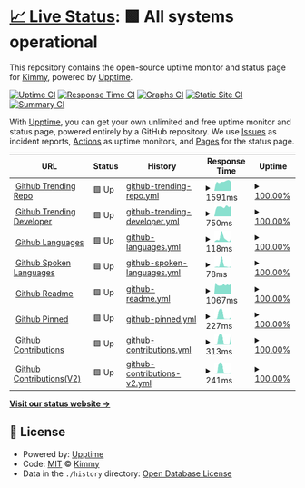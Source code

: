 # [📈 Live Status](https://uptime.kimmy.me): <!--live status--> **🟩 All systems operational**

This repository contains the open-source uptime monitor and status page for [Kimmy](https://uptime.kimmy.me), powered by [Upptime](https://github.com/upptime/upptime).

[![Uptime CI](https://github.com/see/uptime/workflows/Uptime%20CI/badge.svg)](https://github.com/see/uptime/actions?query=workflow%3A%22Uptime+CI%22)
[![Response Time CI](https://github.com/see/uptime/workflows/Response%20Time%20CI/badge.svg)](https://github.com/see/uptime/actions?query=workflow%3A%22Response+Time+CI%22)
[![Graphs CI](https://github.com/see/uptime/workflows/Graphs%20CI/badge.svg)](https://github.com/see/uptime/actions?query=workflow%3A%22Graphs+CI%22)
[![Static Site CI](https://github.com/see/uptime/workflows/Static%20Site%20CI/badge.svg)](https://github.com/see/uptime/actions?query=workflow%3A%22Static+Site+CI%22)
[![Summary CI](https://github.com/see/uptime/workflows/Summary%20CI/badge.svg)](https://github.com/see/uptime/actions?query=workflow%3A%22Summary+CI%22)

With [Upptime](https://upptime.js.org), you can get your own unlimited and free uptime monitor and status page, powered entirely by a GitHub repository. We use [Issues](https://github.com/see/uptime/issues) as incident reports, [Actions](https://github.com/see/uptime/actions) as uptime monitors, and [Pages](https://uptime.kimmy.me) for the status page.

<!--start: status pages-->
<!-- This summary is generated by Upptime (https://github.com/upptime/upptime) -->
<!-- Do not edit this manually, your changes will be overwritten -->
<!-- prettier-ignore -->
| URL | Status | History | Response Time | Uptime |
| --- | ------ | ------- | ------------- | ------ |
| <img alt="" src="https://icons.duckduckgo.com/ip3/api.gitterapp.com.ico" height="13"> [Github Trending Repo](https://api.gitterapp.com/repositories) | 🟩 Up | [github-trending-repo.yml](https://github.com/kimmy-wang/uptime/commits/HEAD/history/github-trending-repo.yml) | <details><summary><img alt="Response time graph" src="./graphs/github-trending-repo/response-time-week.png" height="20"> 1591ms</summary><br><a href="https://uptime.kimmy.me/history/github-trending-repo"><img alt="Response time 1665" src="https://img.shields.io/endpoint?url=https%3A%2F%2Fraw.githubusercontent.com%2Fkimmy-wang%2Fuptime%2FHEAD%2Fapi%2Fgithub-trending-repo%2Fresponse-time.json"></a><br><a href="https://uptime.kimmy.me/history/github-trending-repo"><img alt="24-hour response time 1647" src="https://img.shields.io/endpoint?url=https%3A%2F%2Fraw.githubusercontent.com%2Fkimmy-wang%2Fuptime%2FHEAD%2Fapi%2Fgithub-trending-repo%2Fresponse-time-day.json"></a><br><a href="https://uptime.kimmy.me/history/github-trending-repo"><img alt="7-day response time 1591" src="https://img.shields.io/endpoint?url=https%3A%2F%2Fraw.githubusercontent.com%2Fkimmy-wang%2Fuptime%2FHEAD%2Fapi%2Fgithub-trending-repo%2Fresponse-time-week.json"></a><br><a href="https://uptime.kimmy.me/history/github-trending-repo"><img alt="30-day response time 1520" src="https://img.shields.io/endpoint?url=https%3A%2F%2Fraw.githubusercontent.com%2Fkimmy-wang%2Fuptime%2FHEAD%2Fapi%2Fgithub-trending-repo%2Fresponse-time-month.json"></a><br><a href="https://uptime.kimmy.me/history/github-trending-repo"><img alt="1-year response time 1583" src="https://img.shields.io/endpoint?url=https%3A%2F%2Fraw.githubusercontent.com%2Fkimmy-wang%2Fuptime%2FHEAD%2Fapi%2Fgithub-trending-repo%2Fresponse-time-year.json"></a></details> | <details><summary><a href="https://uptime.kimmy.me/history/github-trending-repo">100.00%</a></summary><a href="https://uptime.kimmy.me/history/github-trending-repo"><img alt="All-time uptime 99.98%" src="https://img.shields.io/endpoint?url=https%3A%2F%2Fraw.githubusercontent.com%2Fkimmy-wang%2Fuptime%2FHEAD%2Fapi%2Fgithub-trending-repo%2Fuptime.json"></a><br><a href="https://uptime.kimmy.me/history/github-trending-repo"><img alt="24-hour uptime 100.00%" src="https://img.shields.io/endpoint?url=https%3A%2F%2Fraw.githubusercontent.com%2Fkimmy-wang%2Fuptime%2FHEAD%2Fapi%2Fgithub-trending-repo%2Fuptime-day.json"></a><br><a href="https://uptime.kimmy.me/history/github-trending-repo"><img alt="7-day uptime 100.00%" src="https://img.shields.io/endpoint?url=https%3A%2F%2Fraw.githubusercontent.com%2Fkimmy-wang%2Fuptime%2FHEAD%2Fapi%2Fgithub-trending-repo%2Fuptime-week.json"></a><br><a href="https://uptime.kimmy.me/history/github-trending-repo"><img alt="30-day uptime 100.00%" src="https://img.shields.io/endpoint?url=https%3A%2F%2Fraw.githubusercontent.com%2Fkimmy-wang%2Fuptime%2FHEAD%2Fapi%2Fgithub-trending-repo%2Fuptime-month.json"></a><br><a href="https://uptime.kimmy.me/history/github-trending-repo"><img alt="1-year uptime 100.00%" src="https://img.shields.io/endpoint?url=https%3A%2F%2Fraw.githubusercontent.com%2Fkimmy-wang%2Fuptime%2FHEAD%2Fapi%2Fgithub-trending-repo%2Fuptime-year.json"></a></details>
| <img alt="" src="https://icons.duckduckgo.com/ip3/api.gitterapp.com.ico" height="13"> [Github Trending Developer](https://api.gitterapp.com/developers) | 🟩 Up | [github-trending-developer.yml](https://github.com/kimmy-wang/uptime/commits/HEAD/history/github-trending-developer.yml) | <details><summary><img alt="Response time graph" src="./graphs/github-trending-developer/response-time-week.png" height="20"> 750ms</summary><br><a href="https://uptime.kimmy.me/history/github-trending-developer"><img alt="Response time 820" src="https://img.shields.io/endpoint?url=https%3A%2F%2Fraw.githubusercontent.com%2Fkimmy-wang%2Fuptime%2FHEAD%2Fapi%2Fgithub-trending-developer%2Fresponse-time.json"></a><br><a href="https://uptime.kimmy.me/history/github-trending-developer"><img alt="24-hour response time 682" src="https://img.shields.io/endpoint?url=https%3A%2F%2Fraw.githubusercontent.com%2Fkimmy-wang%2Fuptime%2FHEAD%2Fapi%2Fgithub-trending-developer%2Fresponse-time-day.json"></a><br><a href="https://uptime.kimmy.me/history/github-trending-developer"><img alt="7-day response time 750" src="https://img.shields.io/endpoint?url=https%3A%2F%2Fraw.githubusercontent.com%2Fkimmy-wang%2Fuptime%2FHEAD%2Fapi%2Fgithub-trending-developer%2Fresponse-time-week.json"></a><br><a href="https://uptime.kimmy.me/history/github-trending-developer"><img alt="30-day response time 676" src="https://img.shields.io/endpoint?url=https%3A%2F%2Fraw.githubusercontent.com%2Fkimmy-wang%2Fuptime%2FHEAD%2Fapi%2Fgithub-trending-developer%2Fresponse-time-month.json"></a><br><a href="https://uptime.kimmy.me/history/github-trending-developer"><img alt="1-year response time 803" src="https://img.shields.io/endpoint?url=https%3A%2F%2Fraw.githubusercontent.com%2Fkimmy-wang%2Fuptime%2FHEAD%2Fapi%2Fgithub-trending-developer%2Fresponse-time-year.json"></a></details> | <details><summary><a href="https://uptime.kimmy.me/history/github-trending-developer">100.00%</a></summary><a href="https://uptime.kimmy.me/history/github-trending-developer"><img alt="All-time uptime 99.99%" src="https://img.shields.io/endpoint?url=https%3A%2F%2Fraw.githubusercontent.com%2Fkimmy-wang%2Fuptime%2FHEAD%2Fapi%2Fgithub-trending-developer%2Fuptime.json"></a><br><a href="https://uptime.kimmy.me/history/github-trending-developer"><img alt="24-hour uptime 100.00%" src="https://img.shields.io/endpoint?url=https%3A%2F%2Fraw.githubusercontent.com%2Fkimmy-wang%2Fuptime%2FHEAD%2Fapi%2Fgithub-trending-developer%2Fuptime-day.json"></a><br><a href="https://uptime.kimmy.me/history/github-trending-developer"><img alt="7-day uptime 100.00%" src="https://img.shields.io/endpoint?url=https%3A%2F%2Fraw.githubusercontent.com%2Fkimmy-wang%2Fuptime%2FHEAD%2Fapi%2Fgithub-trending-developer%2Fuptime-week.json"></a><br><a href="https://uptime.kimmy.me/history/github-trending-developer"><img alt="30-day uptime 100.00%" src="https://img.shields.io/endpoint?url=https%3A%2F%2Fraw.githubusercontent.com%2Fkimmy-wang%2Fuptime%2FHEAD%2Fapi%2Fgithub-trending-developer%2Fuptime-month.json"></a><br><a href="https://uptime.kimmy.me/history/github-trending-developer"><img alt="1-year uptime 100.00%" src="https://img.shields.io/endpoint?url=https%3A%2F%2Fraw.githubusercontent.com%2Fkimmy-wang%2Fuptime%2FHEAD%2Fapi%2Fgithub-trending-developer%2Fuptime-year.json"></a></details>
| <img alt="" src="https://icons.duckduckgo.com/ip3/api.gitterapp.com.ico" height="13"> [Github Languages](https://api.gitterapp.com/languages) | 🟩 Up | [github-languages.yml](https://github.com/kimmy-wang/uptime/commits/HEAD/history/github-languages.yml) | <details><summary><img alt="Response time graph" src="./graphs/github-languages/response-time-week.png" height="20"> 118ms</summary><br><a href="https://uptime.kimmy.me/history/github-languages"><img alt="Response time 156" src="https://img.shields.io/endpoint?url=https%3A%2F%2Fraw.githubusercontent.com%2Fkimmy-wang%2Fuptime%2FHEAD%2Fapi%2Fgithub-languages%2Fresponse-time.json"></a><br><a href="https://uptime.kimmy.me/history/github-languages"><img alt="24-hour response time 72" src="https://img.shields.io/endpoint?url=https%3A%2F%2Fraw.githubusercontent.com%2Fkimmy-wang%2Fuptime%2FHEAD%2Fapi%2Fgithub-languages%2Fresponse-time-day.json"></a><br><a href="https://uptime.kimmy.me/history/github-languages"><img alt="7-day response time 118" src="https://img.shields.io/endpoint?url=https%3A%2F%2Fraw.githubusercontent.com%2Fkimmy-wang%2Fuptime%2FHEAD%2Fapi%2Fgithub-languages%2Fresponse-time-week.json"></a><br><a href="https://uptime.kimmy.me/history/github-languages"><img alt="30-day response time 102" src="https://img.shields.io/endpoint?url=https%3A%2F%2Fraw.githubusercontent.com%2Fkimmy-wang%2Fuptime%2FHEAD%2Fapi%2Fgithub-languages%2Fresponse-time-month.json"></a><br><a href="https://uptime.kimmy.me/history/github-languages"><img alt="1-year response time 152" src="https://img.shields.io/endpoint?url=https%3A%2F%2Fraw.githubusercontent.com%2Fkimmy-wang%2Fuptime%2FHEAD%2Fapi%2Fgithub-languages%2Fresponse-time-year.json"></a></details> | <details><summary><a href="https://uptime.kimmy.me/history/github-languages">100.00%</a></summary><a href="https://uptime.kimmy.me/history/github-languages"><img alt="All-time uptime 99.99%" src="https://img.shields.io/endpoint?url=https%3A%2F%2Fraw.githubusercontent.com%2Fkimmy-wang%2Fuptime%2FHEAD%2Fapi%2Fgithub-languages%2Fuptime.json"></a><br><a href="https://uptime.kimmy.me/history/github-languages"><img alt="24-hour uptime 100.00%" src="https://img.shields.io/endpoint?url=https%3A%2F%2Fraw.githubusercontent.com%2Fkimmy-wang%2Fuptime%2FHEAD%2Fapi%2Fgithub-languages%2Fuptime-day.json"></a><br><a href="https://uptime.kimmy.me/history/github-languages"><img alt="7-day uptime 100.00%" src="https://img.shields.io/endpoint?url=https%3A%2F%2Fraw.githubusercontent.com%2Fkimmy-wang%2Fuptime%2FHEAD%2Fapi%2Fgithub-languages%2Fuptime-week.json"></a><br><a href="https://uptime.kimmy.me/history/github-languages"><img alt="30-day uptime 100.00%" src="https://img.shields.io/endpoint?url=https%3A%2F%2Fraw.githubusercontent.com%2Fkimmy-wang%2Fuptime%2FHEAD%2Fapi%2Fgithub-languages%2Fuptime-month.json"></a><br><a href="https://uptime.kimmy.me/history/github-languages"><img alt="1-year uptime 99.99%" src="https://img.shields.io/endpoint?url=https%3A%2F%2Fraw.githubusercontent.com%2Fkimmy-wang%2Fuptime%2FHEAD%2Fapi%2Fgithub-languages%2Fuptime-year.json"></a></details>
| <img alt="" src="https://icons.duckduckgo.com/ip3/api.gitterapp.com.ico" height="13"> [Github Spoken Languages](https://api.gitterapp.com/spoken_languages) | 🟩 Up | [github-spoken-languages.yml](https://github.com/kimmy-wang/uptime/commits/HEAD/history/github-spoken-languages.yml) | <details><summary><img alt="Response time graph" src="./graphs/github-spoken-languages/response-time-week.png" height="20"> 78ms</summary><br><a href="https://uptime.kimmy.me/history/github-spoken-languages"><img alt="Response time 108" src="https://img.shields.io/endpoint?url=https%3A%2F%2Fraw.githubusercontent.com%2Fkimmy-wang%2Fuptime%2FHEAD%2Fapi%2Fgithub-spoken-languages%2Fresponse-time.json"></a><br><a href="https://uptime.kimmy.me/history/github-spoken-languages"><img alt="24-hour response time 26" src="https://img.shields.io/endpoint?url=https%3A%2F%2Fraw.githubusercontent.com%2Fkimmy-wang%2Fuptime%2FHEAD%2Fapi%2Fgithub-spoken-languages%2Fresponse-time-day.json"></a><br><a href="https://uptime.kimmy.me/history/github-spoken-languages"><img alt="7-day response time 78" src="https://img.shields.io/endpoint?url=https%3A%2F%2Fraw.githubusercontent.com%2Fkimmy-wang%2Fuptime%2FHEAD%2Fapi%2Fgithub-spoken-languages%2Fresponse-time-week.json"></a><br><a href="https://uptime.kimmy.me/history/github-spoken-languages"><img alt="30-day response time 54" src="https://img.shields.io/endpoint?url=https%3A%2F%2Fraw.githubusercontent.com%2Fkimmy-wang%2Fuptime%2FHEAD%2Fapi%2Fgithub-spoken-languages%2Fresponse-time-month.json"></a><br><a href="https://uptime.kimmy.me/history/github-spoken-languages"><img alt="1-year response time 108" src="https://img.shields.io/endpoint?url=https%3A%2F%2Fraw.githubusercontent.com%2Fkimmy-wang%2Fuptime%2FHEAD%2Fapi%2Fgithub-spoken-languages%2Fresponse-time-year.json"></a></details> | <details><summary><a href="https://uptime.kimmy.me/history/github-spoken-languages">100.00%</a></summary><a href="https://uptime.kimmy.me/history/github-spoken-languages"><img alt="All-time uptime 100.00%" src="https://img.shields.io/endpoint?url=https%3A%2F%2Fraw.githubusercontent.com%2Fkimmy-wang%2Fuptime%2FHEAD%2Fapi%2Fgithub-spoken-languages%2Fuptime.json"></a><br><a href="https://uptime.kimmy.me/history/github-spoken-languages"><img alt="24-hour uptime 100.00%" src="https://img.shields.io/endpoint?url=https%3A%2F%2Fraw.githubusercontent.com%2Fkimmy-wang%2Fuptime%2FHEAD%2Fapi%2Fgithub-spoken-languages%2Fuptime-day.json"></a><br><a href="https://uptime.kimmy.me/history/github-spoken-languages"><img alt="7-day uptime 100.00%" src="https://img.shields.io/endpoint?url=https%3A%2F%2Fraw.githubusercontent.com%2Fkimmy-wang%2Fuptime%2FHEAD%2Fapi%2Fgithub-spoken-languages%2Fuptime-week.json"></a><br><a href="https://uptime.kimmy.me/history/github-spoken-languages"><img alt="30-day uptime 100.00%" src="https://img.shields.io/endpoint?url=https%3A%2F%2Fraw.githubusercontent.com%2Fkimmy-wang%2Fuptime%2FHEAD%2Fapi%2Fgithub-spoken-languages%2Fuptime-month.json"></a><br><a href="https://uptime.kimmy.me/history/github-spoken-languages"><img alt="1-year uptime 100.00%" src="https://img.shields.io/endpoint?url=https%3A%2F%2Fraw.githubusercontent.com%2Fkimmy-wang%2Fuptime%2FHEAD%2Fapi%2Fgithub-spoken-languages%2Fuptime-year.json"></a></details>
| <img alt="" src="https://icons.duckduckgo.com/ip3/github.gitterapp.com.ico" height="13"> [Github Readme](https://github.gitterapp.com/api/readme?owner=kw214&repo=kw214) | 🟩 Up | [github-readme.yml](https://github.com/kimmy-wang/uptime/commits/HEAD/history/github-readme.yml) | <details><summary><img alt="Response time graph" src="./graphs/github-readme/response-time-week.png" height="20"> 1067ms</summary><br><a href="https://uptime.kimmy.me/history/github-readme"><img alt="Response time 1018" src="https://img.shields.io/endpoint?url=https%3A%2F%2Fraw.githubusercontent.com%2Fkimmy-wang%2Fuptime%2FHEAD%2Fapi%2Fgithub-readme%2Fresponse-time.json"></a><br><a href="https://uptime.kimmy.me/history/github-readme"><img alt="24-hour response time 1236" src="https://img.shields.io/endpoint?url=https%3A%2F%2Fraw.githubusercontent.com%2Fkimmy-wang%2Fuptime%2FHEAD%2Fapi%2Fgithub-readme%2Fresponse-time-day.json"></a><br><a href="https://uptime.kimmy.me/history/github-readme"><img alt="7-day response time 1067" src="https://img.shields.io/endpoint?url=https%3A%2F%2Fraw.githubusercontent.com%2Fkimmy-wang%2Fuptime%2FHEAD%2Fapi%2Fgithub-readme%2Fresponse-time-week.json"></a><br><a href="https://uptime.kimmy.me/history/github-readme"><img alt="30-day response time 950" src="https://img.shields.io/endpoint?url=https%3A%2F%2Fraw.githubusercontent.com%2Fkimmy-wang%2Fuptime%2FHEAD%2Fapi%2Fgithub-readme%2Fresponse-time-month.json"></a><br><a href="https://uptime.kimmy.me/history/github-readme"><img alt="1-year response time 1020" src="https://img.shields.io/endpoint?url=https%3A%2F%2Fraw.githubusercontent.com%2Fkimmy-wang%2Fuptime%2FHEAD%2Fapi%2Fgithub-readme%2Fresponse-time-year.json"></a></details> | <details><summary><a href="https://uptime.kimmy.me/history/github-readme">100.00%</a></summary><a href="https://uptime.kimmy.me/history/github-readme"><img alt="All-time uptime 99.93%" src="https://img.shields.io/endpoint?url=https%3A%2F%2Fraw.githubusercontent.com%2Fkimmy-wang%2Fuptime%2FHEAD%2Fapi%2Fgithub-readme%2Fuptime.json"></a><br><a href="https://uptime.kimmy.me/history/github-readme"><img alt="24-hour uptime 100.00%" src="https://img.shields.io/endpoint?url=https%3A%2F%2Fraw.githubusercontent.com%2Fkimmy-wang%2Fuptime%2FHEAD%2Fapi%2Fgithub-readme%2Fuptime-day.json"></a><br><a href="https://uptime.kimmy.me/history/github-readme"><img alt="7-day uptime 100.00%" src="https://img.shields.io/endpoint?url=https%3A%2F%2Fraw.githubusercontent.com%2Fkimmy-wang%2Fuptime%2FHEAD%2Fapi%2Fgithub-readme%2Fuptime-week.json"></a><br><a href="https://uptime.kimmy.me/history/github-readme"><img alt="30-day uptime 100.00%" src="https://img.shields.io/endpoint?url=https%3A%2F%2Fraw.githubusercontent.com%2Fkimmy-wang%2Fuptime%2FHEAD%2Fapi%2Fgithub-readme%2Fuptime-month.json"></a><br><a href="https://uptime.kimmy.me/history/github-readme"><img alt="1-year uptime 99.94%" src="https://img.shields.io/endpoint?url=https%3A%2F%2Fraw.githubusercontent.com%2Fkimmy-wang%2Fuptime%2FHEAD%2Fapi%2Fgithub-readme%2Fuptime-year.json"></a></details>
| <img alt="" src="https://icons.duckduckgo.com/ip3/github.gitterapp.com.ico" height="13"> [Github Pinned](https://github.gitterapp.com/api/pinned?username=kw214) | 🟩 Up | [github-pinned.yml](https://github.com/kimmy-wang/uptime/commits/HEAD/history/github-pinned.yml) | <details><summary><img alt="Response time graph" src="./graphs/github-pinned/response-time-week.png" height="20"> 227ms</summary><br><a href="https://uptime.kimmy.me/history/github-pinned"><img alt="Response time 284" src="https://img.shields.io/endpoint?url=https%3A%2F%2Fraw.githubusercontent.com%2Fkimmy-wang%2Fuptime%2FHEAD%2Fapi%2Fgithub-pinned%2Fresponse-time.json"></a><br><a href="https://uptime.kimmy.me/history/github-pinned"><img alt="24-hour response time 5" src="https://img.shields.io/endpoint?url=https%3A%2F%2Fraw.githubusercontent.com%2Fkimmy-wang%2Fuptime%2FHEAD%2Fapi%2Fgithub-pinned%2Fresponse-time-day.json"></a><br><a href="https://uptime.kimmy.me/history/github-pinned"><img alt="7-day response time 227" src="https://img.shields.io/endpoint?url=https%3A%2F%2Fraw.githubusercontent.com%2Fkimmy-wang%2Fuptime%2FHEAD%2Fapi%2Fgithub-pinned%2Fresponse-time-week.json"></a><br><a href="https://uptime.kimmy.me/history/github-pinned"><img alt="30-day response time 197" src="https://img.shields.io/endpoint?url=https%3A%2F%2Fraw.githubusercontent.com%2Fkimmy-wang%2Fuptime%2FHEAD%2Fapi%2Fgithub-pinned%2Fresponse-time-month.json"></a><br><a href="https://uptime.kimmy.me/history/github-pinned"><img alt="1-year response time 336" src="https://img.shields.io/endpoint?url=https%3A%2F%2Fraw.githubusercontent.com%2Fkimmy-wang%2Fuptime%2FHEAD%2Fapi%2Fgithub-pinned%2Fresponse-time-year.json"></a></details> | <details><summary><a href="https://uptime.kimmy.me/history/github-pinned">100.00%</a></summary><a href="https://uptime.kimmy.me/history/github-pinned"><img alt="All-time uptime 92.30%" src="https://img.shields.io/endpoint?url=https%3A%2F%2Fraw.githubusercontent.com%2Fkimmy-wang%2Fuptime%2FHEAD%2Fapi%2Fgithub-pinned%2Fuptime.json"></a><br><a href="https://uptime.kimmy.me/history/github-pinned"><img alt="24-hour uptime 100.00%" src="https://img.shields.io/endpoint?url=https%3A%2F%2Fraw.githubusercontent.com%2Fkimmy-wang%2Fuptime%2FHEAD%2Fapi%2Fgithub-pinned%2Fuptime-day.json"></a><br><a href="https://uptime.kimmy.me/history/github-pinned"><img alt="7-day uptime 100.00%" src="https://img.shields.io/endpoint?url=https%3A%2F%2Fraw.githubusercontent.com%2Fkimmy-wang%2Fuptime%2FHEAD%2Fapi%2Fgithub-pinned%2Fuptime-week.json"></a><br><a href="https://uptime.kimmy.me/history/github-pinned"><img alt="30-day uptime 100.00%" src="https://img.shields.io/endpoint?url=https%3A%2F%2Fraw.githubusercontent.com%2Fkimmy-wang%2Fuptime%2FHEAD%2Fapi%2Fgithub-pinned%2Fuptime-month.json"></a><br><a href="https://uptime.kimmy.me/history/github-pinned"><img alt="1-year uptime 99.98%" src="https://img.shields.io/endpoint?url=https%3A%2F%2Fraw.githubusercontent.com%2Fkimmy-wang%2Fuptime%2FHEAD%2Fapi%2Fgithub-pinned%2Fuptime-year.json"></a></details>
| <img alt="" src="https://icons.duckduckgo.com/ip3/github.gitterapp.com.ico" height="13"> [Github Contributions](https://github.gitterapp.com/api/contributions?username=kw214&from=2021-01-01&to=2021-12-31) | 🟩 Up | [github-contributions.yml](https://github.com/kimmy-wang/uptime/commits/HEAD/history/github-contributions.yml) | <details><summary><img alt="Response time graph" src="./graphs/github-contributions/response-time-week.png" height="20"> 313ms</summary><br><a href="https://uptime.kimmy.me/history/github-contributions"><img alt="Response time 317" src="https://img.shields.io/endpoint?url=https%3A%2F%2Fraw.githubusercontent.com%2Fkimmy-wang%2Fuptime%2FHEAD%2Fapi%2Fgithub-contributions%2Fresponse-time.json"></a><br><a href="https://uptime.kimmy.me/history/github-contributions"><img alt="24-hour response time 5" src="https://img.shields.io/endpoint?url=https%3A%2F%2Fraw.githubusercontent.com%2Fkimmy-wang%2Fuptime%2FHEAD%2Fapi%2Fgithub-contributions%2Fresponse-time-day.json"></a><br><a href="https://uptime.kimmy.me/history/github-contributions"><img alt="7-day response time 313" src="https://img.shields.io/endpoint?url=https%3A%2F%2Fraw.githubusercontent.com%2Fkimmy-wang%2Fuptime%2FHEAD%2Fapi%2Fgithub-contributions%2Fresponse-time-week.json"></a><br><a href="https://uptime.kimmy.me/history/github-contributions"><img alt="30-day response time 167" src="https://img.shields.io/endpoint?url=https%3A%2F%2Fraw.githubusercontent.com%2Fkimmy-wang%2Fuptime%2FHEAD%2Fapi%2Fgithub-contributions%2Fresponse-time-month.json"></a><br><a href="https://uptime.kimmy.me/history/github-contributions"><img alt="1-year response time 387" src="https://img.shields.io/endpoint?url=https%3A%2F%2Fraw.githubusercontent.com%2Fkimmy-wang%2Fuptime%2FHEAD%2Fapi%2Fgithub-contributions%2Fresponse-time-year.json"></a></details> | <details><summary><a href="https://uptime.kimmy.me/history/github-contributions">100.00%</a></summary><a href="https://uptime.kimmy.me/history/github-contributions"><img alt="All-time uptime 99.99%" src="https://img.shields.io/endpoint?url=https%3A%2F%2Fraw.githubusercontent.com%2Fkimmy-wang%2Fuptime%2FHEAD%2Fapi%2Fgithub-contributions%2Fuptime.json"></a><br><a href="https://uptime.kimmy.me/history/github-contributions"><img alt="24-hour uptime 100.00%" src="https://img.shields.io/endpoint?url=https%3A%2F%2Fraw.githubusercontent.com%2Fkimmy-wang%2Fuptime%2FHEAD%2Fapi%2Fgithub-contributions%2Fuptime-day.json"></a><br><a href="https://uptime.kimmy.me/history/github-contributions"><img alt="7-day uptime 100.00%" src="https://img.shields.io/endpoint?url=https%3A%2F%2Fraw.githubusercontent.com%2Fkimmy-wang%2Fuptime%2FHEAD%2Fapi%2Fgithub-contributions%2Fuptime-week.json"></a><br><a href="https://uptime.kimmy.me/history/github-contributions"><img alt="30-day uptime 100.00%" src="https://img.shields.io/endpoint?url=https%3A%2F%2Fraw.githubusercontent.com%2Fkimmy-wang%2Fuptime%2FHEAD%2Fapi%2Fgithub-contributions%2Fuptime-month.json"></a><br><a href="https://uptime.kimmy.me/history/github-contributions"><img alt="1-year uptime 99.99%" src="https://img.shields.io/endpoint?url=https%3A%2F%2Fraw.githubusercontent.com%2Fkimmy-wang%2Fuptime%2FHEAD%2Fapi%2Fgithub-contributions%2Fuptime-year.json"></a></details>
| <img alt="" src="https://icons.duckduckgo.com/ip3/github.gitterapp.com.ico" height="13"> [Github Contributions(V2)](https://github.gitterapp.com/api/v2/contributions?username=kw214&from=2021-01-01&to=2021-12-31) | 🟩 Up | [github-contributions-v2.yml](https://github.com/kimmy-wang/uptime/commits/HEAD/history/github-contributions-v2.yml) | <details><summary><img alt="Response time graph" src="./graphs/github-contributions-v2/response-time-week.png" height="20"> 241ms</summary><br><a href="https://uptime.kimmy.me/history/github-contributions-v2"><img alt="Response time 281" src="https://img.shields.io/endpoint?url=https%3A%2F%2Fraw.githubusercontent.com%2Fkimmy-wang%2Fuptime%2FHEAD%2Fapi%2Fgithub-contributions-v2%2Fresponse-time.json"></a><br><a href="https://uptime.kimmy.me/history/github-contributions-v2"><img alt="24-hour response time 6" src="https://img.shields.io/endpoint?url=https%3A%2F%2Fraw.githubusercontent.com%2Fkimmy-wang%2Fuptime%2FHEAD%2Fapi%2Fgithub-contributions-v2%2Fresponse-time-day.json"></a><br><a href="https://uptime.kimmy.me/history/github-contributions-v2"><img alt="7-day response time 241" src="https://img.shields.io/endpoint?url=https%3A%2F%2Fraw.githubusercontent.com%2Fkimmy-wang%2Fuptime%2FHEAD%2Fapi%2Fgithub-contributions-v2%2Fresponse-time-week.json"></a><br><a href="https://uptime.kimmy.me/history/github-contributions-v2"><img alt="30-day response time 169" src="https://img.shields.io/endpoint?url=https%3A%2F%2Fraw.githubusercontent.com%2Fkimmy-wang%2Fuptime%2FHEAD%2Fapi%2Fgithub-contributions-v2%2Fresponse-time-month.json"></a><br><a href="https://uptime.kimmy.me/history/github-contributions-v2"><img alt="1-year response time 334" src="https://img.shields.io/endpoint?url=https%3A%2F%2Fraw.githubusercontent.com%2Fkimmy-wang%2Fuptime%2FHEAD%2Fapi%2Fgithub-contributions-v2%2Fresponse-time-year.json"></a></details> | <details><summary><a href="https://uptime.kimmy.me/history/github-contributions-v2">100.00%</a></summary><a href="https://uptime.kimmy.me/history/github-contributions-v2"><img alt="All-time uptime 99.99%" src="https://img.shields.io/endpoint?url=https%3A%2F%2Fraw.githubusercontent.com%2Fkimmy-wang%2Fuptime%2FHEAD%2Fapi%2Fgithub-contributions-v2%2Fuptime.json"></a><br><a href="https://uptime.kimmy.me/history/github-contributions-v2"><img alt="24-hour uptime 100.00%" src="https://img.shields.io/endpoint?url=https%3A%2F%2Fraw.githubusercontent.com%2Fkimmy-wang%2Fuptime%2FHEAD%2Fapi%2Fgithub-contributions-v2%2Fuptime-day.json"></a><br><a href="https://uptime.kimmy.me/history/github-contributions-v2"><img alt="7-day uptime 100.00%" src="https://img.shields.io/endpoint?url=https%3A%2F%2Fraw.githubusercontent.com%2Fkimmy-wang%2Fuptime%2FHEAD%2Fapi%2Fgithub-contributions-v2%2Fuptime-week.json"></a><br><a href="https://uptime.kimmy.me/history/github-contributions-v2"><img alt="30-day uptime 100.00%" src="https://img.shields.io/endpoint?url=https%3A%2F%2Fraw.githubusercontent.com%2Fkimmy-wang%2Fuptime%2FHEAD%2Fapi%2Fgithub-contributions-v2%2Fuptime-month.json"></a><br><a href="https://uptime.kimmy.me/history/github-contributions-v2"><img alt="1-year uptime 99.99%" src="https://img.shields.io/endpoint?url=https%3A%2F%2Fraw.githubusercontent.com%2Fkimmy-wang%2Fuptime%2FHEAD%2Fapi%2Fgithub-contributions-v2%2Fuptime-year.json"></a></details>

<!--end: status pages-->

[**Visit our status website →**](https://uptime.kimmy.me)

## 📄 License

- Powered by: [Upptime](https://github.com/upptime/upptime)
- Code: [MIT](./LICENSE) © [Kimmy](https://uptime.kimmy.me)
- Data in the `./history` directory: [Open Database License](https://opendatacommons.org/licenses/odbl/1-0/)
